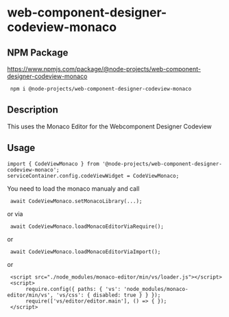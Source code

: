 # web-component-designer-codeview-monaco

## NPM Package

https://www.npmjs.com/package/@node-projects/web-component-designer-codeview-monaco

     npm i @node-projects/web-component-designer-codeview-monaco

## Description

This uses the Monaco Editor for the Webcomponent Designer Codeview

## Usage

    import { CodeViewMonaco } from '@node-projects/web-component-designer-codeview-monaco';
    serviceContainer.config.codeViewWidget = CodeViewMonaco;

You need to load the monaco manualy and call

     await CodeViewMonaco.setMonacoLibrary(...); 
     
or via

     await CodeViewMonaco.loadMonacoEditorViaRequire(); 

or

     await CodeViewMonaco.loadMonacoEditorViaImport();

or

     <script src="./node_modules/monaco-editor/min/vs/loader.js"></script>
     <script>
          require.config({ paths: { 'vs': 'node_modules/monaco-editor/min/vs', 'vs/css': { disabled: true } } });
          require(['vs/editor/editor.main'], () => { });    
     </script>